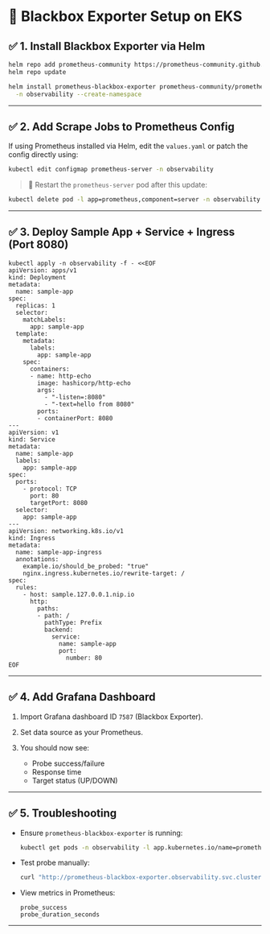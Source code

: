 # 📘 Blackbox Exporter Setup on EKS

## ✅ 1. Install Blackbox Exporter via Helm

```bash
helm repo add prometheus-community https://prometheus-community.github.io/helm-charts
helm repo update

helm install prometheus-blackbox-exporter prometheus-community/prometheus-blackbox-exporter \
  -n observability --create-namespace
```

---

## ✅ 2. Add Scrape Jobs to Prometheus Config

If using Prometheus installed via Helm, edit the `values.yaml` or patch the config directly using:

```bash
kubectl edit configmap prometheus-server -n observability
```



> 🔄 Restart the `prometheus-server` pod after this update:

```bash
kubectl delete pod -l app=prometheus,component=server -n observability
```

---

## ✅ 3. Deploy Sample App + Service + Ingress (Port 8080)

```
kubectl apply -n observability -f - <<EOF
apiVersion: apps/v1
kind: Deployment
metadata:
  name: sample-app
spec:
  replicas: 1
  selector:
    matchLabels:
      app: sample-app
  template:
    metadata:
      labels:
        app: sample-app
    spec:
      containers:
      - name: http-echo
        image: hashicorp/http-echo
        args:
          - "-listen=:8080"
          - "-text=hello from 8080"
        ports:
        - containerPort: 8080
---
apiVersion: v1
kind: Service
metadata:
  name: sample-app
  labels:
    app: sample-app
spec:
  ports:
    - protocol: TCP
      port: 80
      targetPort: 8080
  selector:
    app: sample-app
---
apiVersion: networking.k8s.io/v1
kind: Ingress
metadata:
  name: sample-app-ingress
  annotations:
    example.io/should_be_probed: "true"
    nginx.ingress.kubernetes.io/rewrite-target: /
spec:
  rules:
    - host: sample.127.0.0.1.nip.io
      http:
        paths:
        - path: /
          pathType: Prefix
          backend:
            service:
              name: sample-app
              port:
                number: 80
EOF

```

---

## ✅ 4. Add Grafana Dashboard

1. Import Grafana dashboard ID `7587` (Blackbox Exporter).
2. Set data source as your Prometheus.
3. You should now see:

   * Probe success/failure
   * Response time
   * Target status (UP/DOWN)

---

## ✅ 5. Troubleshooting

* Ensure `prometheus-blackbox-exporter` is running:

  ```bash
  kubectl get pods -n observability -l app.kubernetes.io/name=prometheus-blackbox-exporter
  ```

* Test probe manually:

  ```bash
  curl "http://prometheus-blackbox-exporter.observability.svc.cluster.local:9115/probe?target=https://www.google.com&module=http_2xx"
  ```

* View metrics in Prometheus:

  ```
  probe_success
  probe_duration_seconds
  ```

---

